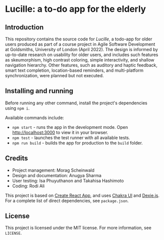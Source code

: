 # Lucille: a to-do app for the elderly

## Introduction

This repository contains the source code for _Lucille_, a todo-app for older users produced as part of a course project in Agile Software Development at Goldsmiths, University of London (April 2022). The design is informed by up-to-date research on usability for older users, and includes such features as skeumorphism, high contrast coloring, simple interactivity, and shallow navigation hierarchy. Other features, such as auditory and haptic feedback, smart text completion, location-based reminders, and multi-platform synchronization, were planned but not executed.

## Installing and running

Before running any other command, install the project's dependencies using `npm i`.

Available commands include:

* `npm start` - runs the app in the development mode. Open [http://localhost:3000](http://localhost:3000) to view it in your browser.
* `npm test` - launches the test runner with all available tests.
* `npm run build` - builds the app for production to the `build` folder.

## Credits

* Project management: Morag Scheinwald
* Design and documentation: Anugya Sharma
* User testing: Isa Phuyuthanon and Takahisa Hashimoto
* Coding: Rodi Ali

This project is based on [Create React App](https://github.com/facebook/create-react-app), and uses [Chakra UI](https://chakra-ui.com/) and [Dexie.js](https://dexie.org/). For a complete list of direct dependencies, see `package.json`.

## License

This project is licensed under the MIT license. For more information, see `LICENSE`.
